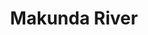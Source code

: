 ---
title: "Makunda River"
title_bn: "মাকুন্দা নদী"
description: "It started flowing from Satipara Beel of Bishwanath and Chatak Upazilla and ended upto the border."
---